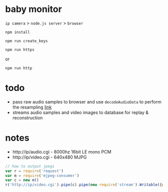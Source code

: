 # baby monitor

`ip camera` > `node.js server` > `browser`

`npm install`

`npm run create_keys`

`npm run https`

or

`npm run http`


# todo

* pass raw audio samples to browser and use `decodeAudioData` to perform the resampling [link](https://developer.mozilla.org/en-US/docs/Web/API/AudioContext/decodeAudioData)
* streams audio samples and video images to database for replay & reconstruction


# notes 
* http://ip/audio.cgi - 8000hz 16bit LE mono PCM
* http://ip/video.cgi - 640x480 MJPG


```javascript
// how to output jpegs
var r = require('request')
var m = require('mjpeg-consumer')
var c = new m()
r('http://ip/video.cgi').pipe(c).pipe(new require('stream').Writable({write: function(chunk,encoding,next){ console.log(chunk.length, encoding); next(); }}))
```
